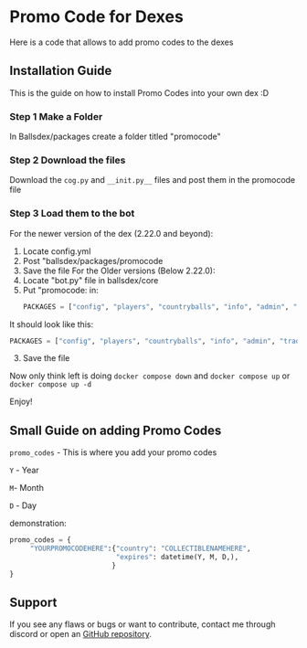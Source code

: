# Promo Code for Dexes
Here is a code that allows to add promo codes to the dexes

## Installation Guide
This is the guide on how to install Promo Codes into your own dex :D

### Step 1 Make a Folder
In Ballsdex/packages create a folder titled "promocode"

### Step 2 Download the files
Download the ```cog.py``` and ```__init.py__``` files and post them in the promocode file

### Step 3 Load them to the bot
For the newer version of the dex (2.22.0 and beyond):
1. Locate config.yml
2. Post "ballsdex/packages/promocode
3. Save the file
For the Older versions (Below 2.22.0):
1. Locate "bot.py" file in ballsdex/core
2. Put "promocode: in:
   ```py
   PACKAGES = ["config", "players", "countryballs", "info", "admin", "trade", "balls"]
   ```
It should look like this:
   ```py
   PACKAGES = ["config", "players", "countryballs", "info", "admin", "trade", "balls", "promocode"]
   ```
3. Save the file

Now only think left is doing ```docker compose down``` and ```docker compose up``` or ```docker compose up -d```

Enjoy!

## Small Guide on adding Promo Codes
```promo_codes``` - This is where you add your promo codes

```Y``` - Year

```M```- Month

```D``` - Day

demonstration:
```py
promo_codes = {
     "YOURPROMOCODEHERE":{"country": "COLLECTIBLENAMEHERE",
                          "expires": datetime(Y, M, D,),
                         }
}
```

## Support
If you see any flaws or bugs or want to contribute, contact me through discord or open an [GitHub repository](https://github.com/Timrosinnus64/Promo-Codes).
